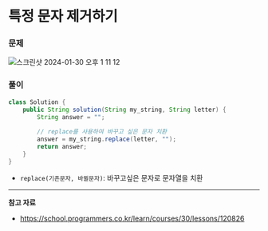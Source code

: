 # 특정 문자 제거하기

### 문제

![스크린샷 2024-01-30 오후 1 11 12](https://github.com/Heo-y-y/development-blog/assets/112863029/45e1fa9a-70b6-4b04-8d4d-9c8be3794fbe)

### 풀이

```java
class Solution {
    public String solution(String my_string, String letter) {
        String answer = "";
        
        // replace를 사용하여 바꾸고 싶은 문자 치환
        answer = my_string.replace(letter, "");
        return answer;
    }
}
```

- `replace(기존문자, 바뀔문자)`: 바꾸고싶은 문자로 문자열을 치환

---

**참고 자료**

- <https://school.programmers.co.kr/learn/courses/30/lessons/120826>
